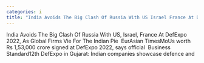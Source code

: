 ```yaml
---
categories: i
title: "India Avoids The Big Clash Of Russia With US Israel France At DefExpo 2022 As Global Firms Vie For The Indian Pie  EurAsian Times"
---
```

India Avoids The Big Clash Of Russia With US, Israel, France At DefExpo 2022, As Global Firms Vie For The Indian Pie&nbsp;&nbsp;EurAsian TimesMoUs worth Rs 1,53,000 crore signed at DefExpo 2022, says official&nbsp;&nbsp;Business Standard12th DefExpo in Gujarat: Indian companies showcase defence and 